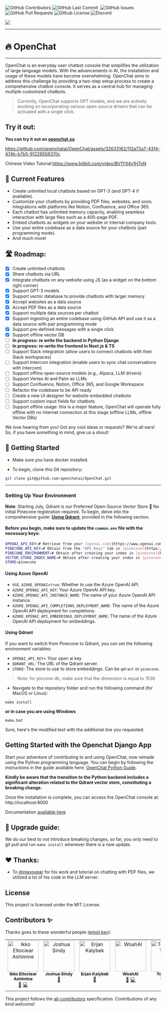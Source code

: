


<p>
<img alt="GitHub Contributors" src="https://img.shields.io/github/contributors/openchatai/openchat" />
<img alt="GitHub Last Commit" src="https://img.shields.io/github/last-commit/openchatai/openchat" />
<img alt="" src="https://img.shields.io/github/repo-size/openchatai/openchat" />
<img alt="GitHub Issues" src="https://img.shields.io/github/issues/openchatai/openchat" />
<img alt="GitHub Pull Requests" src="https://img.shields.io/github/issues-pr/openchatai/openchat" />
<img alt="Github License" src="https://img.shields.io/badge/License-MIT-yellow.svg" />
<img alt="Discord" src="https://img.shields.io/discord/1110910277110743103?label=Discord&logo=discord&logoColor=white&style=plastic&color=d7b023)](https://discord.gg/Q8hHfdav" />
</p>

![](https://gcdnb.pbrd.co/images/gjX4atjx9uKT.png?o=1)

------
# 🔥 OpenChat

---- 
OpenChat is an everyday user chatbot console that simplifies the utilization of large language models. With the advancements in AI, the installation and usage of these models have become overwhelming. OpenChat aims to address this challenge by providing a two-step setup process to create a comprehensive chatbot console. It serves as a central hub for managing multiple customized chatbots.

> Currently, OpenChat supports GPT models, and we are actively working on incorporating various open-source drivers that can be activated with a single click.




## Try it out:
**You can try it out on [openchat.so](http://openchat.so/)**

https://github.com/openchatai/OpenChat/assets/32633162/112a72a7-4314-474b-b7b5-91228558370c

Chinese Video Tutorial:https://www.bilibili.com/video/BV1YX4y1H7oN

## 🏁 Current Features

- Create unlimited local chatbots based on GPT-3 (and GPT-4 if available).
- Customize your chatbots by providing PDF files, websites, and soon, integrations with platforms like Notion, Confluence, and Office 365.
- Each chatbot has unlimited memory capacity, enabling seamless interaction with large files such as a 400-page PDF.
- Embed chatbots as widgets on your website or internal company tools.
- Use your entire codebase as a data source for your chatbots (pair programming mode).
- And much more!

## 🛣️ Roadmap:
- [x] Create unlimited chatbots
- [x] Share chatbots via URL
- [x] Integrate chatbots on any website using JS (as a widget on the bottom right corner)
- [x] Support GPT-3 models
- [x] Support vector database to provide chatbots with larger memory
- [x] Accept websites as a data source
- [x] Accept PDF files as a data source
- [x] Support multiple data sources per chatbot
- [x] Support ingesting an entire codebase using GitHub API and use it as a data source with pair programming mode
- [x] Support pre-defined messages with a single click
- [X] Support offline vector DB
- [ ] **In progress: re write the backend in Python Django**
- [ ] **In progress: re-write the frontend in Next.js & TS**
- [ ] Support Slack integration (allow users to connect chatbots with their Slack workspaces)
- [ ] Support Intercom integration (enable users to sync chat conversations with Intercom)
- [ ] Support offline open-source models (e.g., Alpaca, LLM drivers)
- [ ] Support Vertex AI and Palm as LLMs
- [ ] Support Confluence, Notion, Office 365, and Google Workspace
- [ ] Refactor the codebase to be API ready
- [ ] Create a new UI designer for website-embedded chatbots
- [ ] Support custom input fields for chatbots
- [ ] Support offline usage: this is a major feature, OpenChat will operate fully offline with no internet connection at this stage (offline LLMs, offline Vector DBs)

We love hearing from you! Got any cool ideas or requests? We're all ears! So, if you have something in mind, give us a shout! 


## 🚀 Getting Started

- Make sure you have docker installed. 

- To begin, clone this Git repository:

```bash
git clone git@github.com:openchatai/OpenChat.git
```

---
### Setting Up Your Environment

**Note**: Starting July, Qdrant is our Preferred Open-Source Vector Store 🚀 No initial Pinecone registration required. To begin, delve into the comprehensive guide: [**Using Qdrant**](#using-qdrant), provided in the following section.

#### Before you begin, make sure to update the `common.env` file with the necessary keys:

```sh
OPENAI_API_KEY=# Retrieve from your [openai.com](https://www.openai.com) account
PINECONE_API_KEY=# Obtain from the "API Keys" tab in [pinecone](https://www.pinecone.io)
PINECONE_ENVIRONMENT=# Obtain after creating your index in [pinecone](https://www.pinecone.io)
VECTOR_STORE_INDEX_NAME=# Obtain after creating your index in [pinecone](https://www.pinecone.io)
STORE=pinecone
```


####  Using Azure OpenAI

- `USE_AZURE_OPENAI=true`: Whether to use the Azure OpenAI API.
- `AZURE_OPENAI_API_KEY`: Your Azure OpenAI API key.
- `AZURE_OPENAI_API_INSTANCE_NAME`: The name of your Azure OpenAI API instance.
- `AZURE_OPENAI_API_COMPLETIONS_DEPLOYMENT_NAME`: The name of the Azure OpenAI API deployment for completions.
- `AZURE_OPENAI_API_EMBEDDINGS_DEPLOYMENT_NAME`: The name of the Azure OpenAI API deployment for embeddings.

#### Using Qdrant
If you want to switch from Pinecone to Qdrant, you can set the following environment variables:
- `OPENAI_API_KEY`= Your open ai key
- `QDRANT_URL`: The URL of the Qdrant server.
- `STORE`: The store to use to store embeddings. Can be `qdrant` or `pinecone`.


> Note: for pincone db, make sure that the dimension is equal to 1536 

- Navigate to the repository folder and run the following command (for MacOS or Linux):
```
make install
```


**or in case you are using Windows**
```
make.bat
```

Sure, here's the modified text with the additional line you requested:

## Getting Started with the Openchat Django App

Start your adventure of contributing to and using OpenChat, now remade using the Python programming language. You can begin by following the instructions in the guide available here: [OpenChat Python Guide](docs/django_release.md).

**Kindly be aware that the transition to the Python backend includes a significant alteration related to the Qdrant vector store, constituting a breaking change.**

Once the installation is complete, you can access the OpenChat console at: http://localhost:8000

Documentation [available here](https://docs.openchat.so/introduction)

## 🚀 Upgrade guide:

We do our best to not introduce breaking changes, so far, you only need to git pull and run `make install` whenever there is a new update.

## ❤️ Thanks:
- To [@mayooear](https://github.com/mayooear) for his work and tutorial on chatting with PDF files, we utilized a lot of his code in the LLM server.


## License
This project is licensed under the MIT License.



## Contributors ✨

Thanks goes to these wonderful people ([emoji key](https://allcontributors.org/docs/en/emoji-key)):

<!-- ALL-CONTRIBUTORS-LIST:START - Do not remove or modify this section -->
<!-- prettier-ignore-start -->
<!-- markdownlint-disable -->
<table>
  <tbody>
    <tr>
      <td align="center" valign="top" width="14.28%"><a href="https://github.com/eltociear"><img src="https://avatars.githubusercontent.com/u/22633385?v=4?s=100" width="100px;" alt="Ikko Eltociear Ashimine"/><br /><sub><b>Ikko Eltociear Ashimine</b></sub></a><br /><a href="#ideas-eltociear" title="Ideas, Planning, & Feedback">🤔</a> <a href="https://github.com/openchatai/OpenChat/commits?author=eltociear" title="Code">💻</a></td>
      <td align="center" valign="top" width="14.28%"><a href="https://github.com/jsindy"><img src="https://avatars.githubusercontent.com/u/4966007?v=4?s=100" width="100px;" alt="Joshua Sindy"/><br /><sub><b>Joshua Sindy</b></sub></a><br /><a href="https://github.com/openchatai/OpenChat/issues?q=author%3Ajsindy" title="Bug reports">🐛</a></td>
      <td align="center" valign="top" width="14.28%"><a href="https://github.com/erjanmx"><img src="https://avatars.githubusercontent.com/u/4899432?v=4?s=100" width="100px;" alt="Erjan Kalybek"/><br /><sub><b>Erjan Kalybek</b></sub></a><br /><a href="https://github.com/openchatai/OpenChat/commits?author=erjanmx" title="Documentation">📖</a></td>
      <td align="center" valign="top" width="14.28%"><a href="https://woahai.com/"><img src="https://avatars.githubusercontent.com/u/115117306?v=4?s=100" width="100px;" alt="WoahAI"/><br /><sub><b>WoahAI</b></sub></a><br /><a href="https://github.com/openchatai/OpenChat/issues?q=author%3AWoahai321" title="Bug reports">🐛</a> <a href="https://github.com/openchatai/OpenChat/commits?author=Woahai321" title="Code">💻</a></td>
      <td align="center" valign="top" width="14.28%"><a href="https://space.bilibili.com/1900783"><img src="https://avatars.githubusercontent.com/u/36354458?v=4?s=100" width="100px;" alt="Tommy in Tongji"/><br /><sub><b>Tommy in Tongji</b></sub></a><br /><a href="https://github.com/openchatai/OpenChat/commits?author=TommyZihao" title="Documentation">📖</a></td>
      <td align="center" valign="top" width="14.28%"><a href="https://resume.applesauce.co.in"><img src="https://avatars.githubusercontent.com/u/17947802?v=4?s=100" width="100px;" alt="codebane"/><br /><sub><b>codebane</b></sub></a><br /><a href="https://github.com/openchatai/OpenChat/commits?author=codebanesr" title="Code">💻</a> <a href="https://github.com/openchatai/OpenChat/commits?author=codebanesr" title="Documentation">📖</a></td>
    </tr>
  </tbody>
</table>

<!-- markdownlint-restore -->
<!-- prettier-ignore-end -->

<!-- ALL-CONTRIBUTORS-LIST:END -->

This project follows the [all-contributors](https://github.com/all-contributors/all-contributors) specification. Contributions of any kind welcome!
